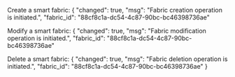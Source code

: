 ﻿Create a smart fabric:
{
    "changed": true,
    "msg": "Fabric creation operation is initiated.",
    "fabric_id": "88cf8c1a-dc54-4c87-90bc-bc46398736ae"

Modify a smart fabric:
    {
    "changed": true,
    "msg": "Fabric modification operation is initiated.",
    "fabric_id": "88cf8c1a-dc54-4c87-90bc-bc46398736ae"
	
Delete a smart fabric:
{
    "changed": true,
    "msg": "Fabric deletion operation is initiated.",
    "fabric_id": "88cf8c1a-dc54-4c87-90bc-bc46398736ae"
}